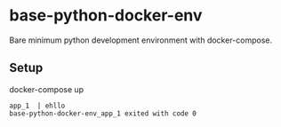 # base-python-docker-env
Bare minimum python development environment with docker-compose.

## Setup
docker-compose up

```
app_1  | ehllo
base-python-docker-env_app_1 exited with code 0
```
